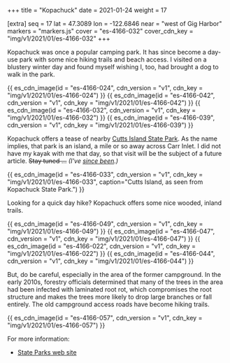 +++
title = "Kopachuck"
date = 2021-01-24
weight = 17

[extra]
seq = 17
lat = 47.3089
lon = -122.6846
near = "west of Gig Harbor"
markers = "markers.js"
cover = "es-4166-032"
cover_cdn_key = "img/v1/2021/01/es-4166-032"
+++

Kopachuck was once a popular camping park. It has since become a day-use park with some nice hiking trails and beach access. I visited on a blustery winter day and found myself wishing I, too, had brought a dog to walk in the park.

<!-- more -->

{{ es_cdn_image(id = "es-4166-024", cdn_version = "v1", cdn_key = "img/v1/2021/01/es-4166-024") }}
{{ es_cdn_image(id = "es-4166-042", cdn_version = "v1", cdn_key = "img/v1/2021/01/es-4166-042") }}
{{ es_cdn_image(id = "es-4166-032", cdn_version = "v1", cdn_key = "img/v1/2021/01/es-4166-032") }}
{{ es_cdn_image(id = "es-4166-039", cdn_version = "v1", cdn_key = "img/v1/2021/01/es-4166-039") }}

Kopachuck offers a tease of nearby [Cutts Island State Park](/cutts-island/). As the name implies, that park is an island, a mile or so away across Carr Inlet. I did not have my kayak with me that day, so that visit will be the subject of a future article. ~~Stay tuned …~~ _(I've [since been](/cutts-island/).)_

{{ es_cdn_image(id = "es-4166-033", cdn_version = "v1", cdn_key = "img/v1/2021/01/es-4166-033", caption="Cutts Island, as seen from Kopachuck State Park.") }}

Looking for a quick day hike? Kopachuck offers some nice wooded, inland trails.

{{ es_cdn_image(id = "es-4166-049", cdn_version = "v1", cdn_key = "img/v1/2021/01/es-4166-049") }}
{{ es_cdn_image(id = "es-4166-047", cdn_version = "v1", cdn_key = "img/v1/2021/01/es-4166-047") }}
{{ es_cdn_image(id = "es-4166-022", cdn_version = "v1", cdn_key = "img/v1/2021/01/es-4166-022") }}
{{ es_cdn_image(id = "es-4166-044", cdn_version = "v1", cdn_key = "img/v1/2021/01/es-4166-044") }}

But, do be careful, especially in the area of the former campground. In the early 2010s, forestry officials determined that many of the trees in the area had been infected with laminated root rot, which compromises the root structure and makes the trees more likely to drop large branches or fall entirely. The old campground access roads have become hiking trails.

{{ es_cdn_image(id = "es-4166-057", cdn_version = "v1", cdn_key = "img/v1/2021/01/es-4166-057") }}

For more information:

* [State Parks web site](https://parks.state.wa.us/530/Kopachuck)
